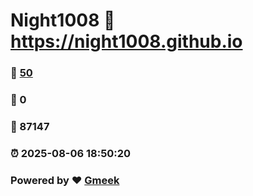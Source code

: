 # Night1008 :link: https://night1008.github.io 
### :page_facing_up: [50](https://night1008.github.io/tag.html) 
### :speech_balloon: 0 
### :hibiscus: 87147 
### :alarm_clock: 2025-08-06 18:50:20 
### Powered by :heart: [Gmeek](https://github.com/Meekdai/Gmeek)
